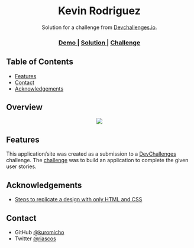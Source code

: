 <h1 align="center">Kevin Rodriguez</h1>

<div align="center">
   Solution for a challenge from  <a href="http://devchallenges.io" target="_blank">Devchallenges.io</a>.
</div>

<div align="center">
  <h3>
    <a href="https://kuromicho.github.io/page404.github.io/">
      Demo
    </a>
    <span> | </span>
    <a href="https://devchallenges.io/solutions/OC9wAYB9THtf2kbzX8bS">
      Solution
    </a>
    <span> | </span>
    <a href="https://devchallenges.io/challenges/wBunSb7FPrIepJZAg0sY">
      Challenge
    </a>
  </h3>
</div>

## Table of Contents

- [Features](#features)
- [Contact](#contact)
- [Acknowledgements](#acknowledgements)

## Overview

<div align="center">
  <img src="img/404.png">
</div>


## Features

This application/site was created as a submission to a [DevChallenges](https://devchallenges.io/challenges) challenge. The [challenge](https://devchallenges.io/challenges/wBunSb7FPrIepJZAg0sY) was to build an application to complete the given user stories.

## Acknowledgements

- [Steps to replicate a design with only HTML and CSS](https://devchallenges-blogs.web.app/how-to-replicate-design/)

## Contact

- GitHub [@kuromicho](https://github.com/kuromicho)
- Twitter [@riascos](https://twitter.com/riascosdev)
